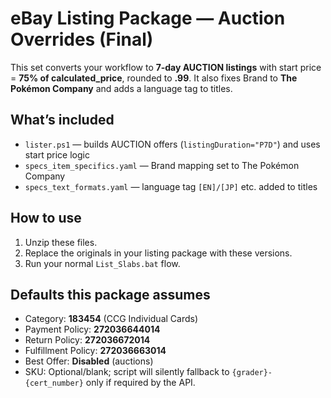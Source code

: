# eBay Listing Package — Auction Overrides (Final)

This set converts your workflow to **7‑day AUCTION listings** with start price = **75% of calculated_price**, rounded to **.99**.
It also fixes Brand to **The Pokémon Company** and adds a language tag to titles.

## What’s included
- `lister.ps1` — builds AUCTION offers (`listingDuration="P7D"`) and uses start price logic
- `specs_item_specifics.yaml` — Brand mapping set to The Pokémon Company
- `specs_text_formats.yaml` — language tag `[EN]/[JP]` etc. added to titles

## How to use
1) Unzip these files.
2) Replace the originals in your listing package with these versions.
3) Run your normal `List_Slabs.bat` flow.

## Defaults this package assumes
- Category: **183454** (CCG Individual Cards)
- Payment Policy: **272036644014**
- Return Policy: **272036672014**
- Fulfillment Policy: **272036663014**
- Best Offer: **Disabled** (auctions)
- SKU: Optional/blank; script will silently fallback to `{grader}-{cert_number}` only if required by the API.

